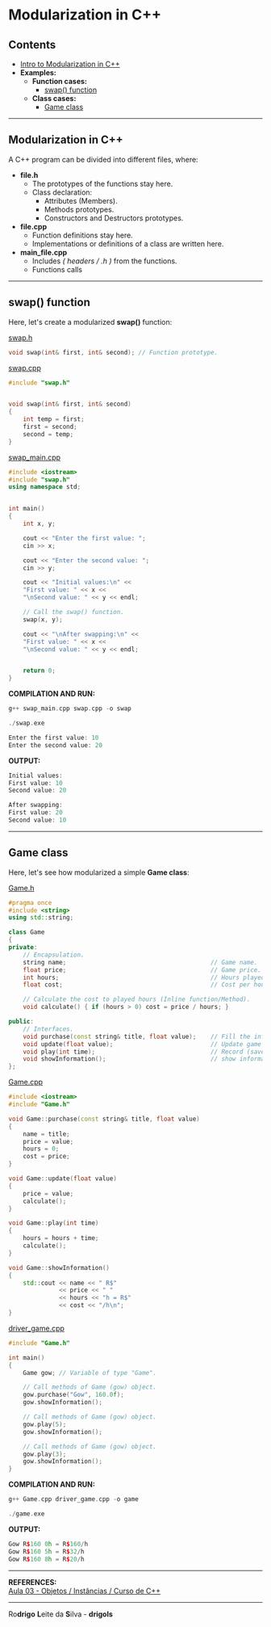 # Modularization in C++

## Contents

 - [Intro to Modularization in C++](#modularization)
 - **Examples:**
   - **Function cases:**
     - [swap() function](#swap-function)
   - **Class cases:**
     - [Game class](#game-class)

---

<div id="modularization"></div>

## Modularization in C++

A C++ program can be divided into different files, where:

 - **file.h**
   - The prototypes of the functions stay here.
   - Class declaration:
     - Attributes (Members).
     - Methods prototypes.
     - Constructors and Destructors prototypes.
 - **file.cpp**
   - Function definitions stay here.
   - Implementations or definitions of a class are written here.
 - **main_file.cpp**
   - Includes *( headers / .h )* from the functions.
   - Functions calls

---

<div id="swap-function"></div>

## swap() function

Here, let's create a modularized **swap()** function:

[swap.h](src/swap.h)  
```cpp
void swap(int& first, int& second); // Function prototype.
```

[swap.cpp](src/swap.cpp)  
```cpp
#include "swap.h"


void swap(int& first, int& second)
{
    int temp = first;
    first = second;
    second = temp;
}
```

[swap_main.cpp](src/swap_main.cpp)  
```cpp
#include <iostream>
#include "swap.h"
using namespace std;


int main()
{
    int x, y;

    cout << "Enter the first value: ";
    cin >> x;

    cout << "Enter the second value: ";
    cin >> y;

    cout << "Initial values:\n" <<
    "First value: " << x << 
    "\nSecond value: " << y << endl;

    // Call the swap() function.
    swap(x, y);

    cout << "\nAfter swapping:\n" <<
    "First value: " << x << 
    "\nSecond value: " << y << endl;


    return 0;
}
```

**COMPILATION AND RUN:**  
```cpp
g++ swap_main.cpp swap.cpp -o swap

./swap.exe

Enter the first value: 10
Enter the second value: 20
```

**OUTPUT:**
```cpp
Initial values:
First value: 10
Second value: 20

After swapping:
First value: 20
Second value: 10
```

---

<div id="game-class"></div>

## Game class

Here, let's see how modularized a simple **Game class**:

[Game.h](src/Game.h)
```cpp
#pragma once
#include <string>
using std::string;

class Game
{
private:
	// Encapsulation.
	string name;                                        // Game name.
	float price;                                        // Game price.
	int hours;                                          // Hours played.
	float cost;                                         // Cost per hour player.

	// Calculate the cost to played hours (Inline function/Method).
	void calculate() { if (hours > 0) cost = price / hours; }

public:
	// Interfaces.
	void purchase(const string& title, float value);    // Fill the information.
	void update(float value);                           // Update game price.
	void play(int time);                                // Record (save) the hours played.
	void showInformation();                             // show information.
};
```

[Game.cpp](src/Game.cpp)
```cpp
#include <iostream>
#include "Game.h"

void Game::purchase(const string& title, float value)
{
    name = title;
    price = value;
    hours = 0;
    cost = price;
}

void Game::update(float value)
{
    price = value;
    calculate();
}

void Game::play(int time)
{
    hours = hours + time;
    calculate();
}

void Game::showInformation()
{
    std::cout << name << " R$"
              << price << " "
              << hours << "h = R$"
              << cost << "/h\n";
}
```

[driver_game.cpp](src/driver_game.cpp)
```cpp
#include "Game.h"

int main()
{
	Game gow; // Variable of type "Game".

	// Call methods of Game (gow) object.
	gow.purchase("Gow", 160.0f);
	gow.showInformation();

	// Call methods of Game (gow) object.
	gow.play(5);
	gow.showInformation();

	// Call methods of Game (gow) object.
	gow.play(3);
	gow.showInformation();
}
```

**COMPILATION AND RUN:**  
```cpp
g++ Game.cpp driver_game.cpp -o game

./game.exe
```

**OUTPUT:**  
```cpp
Gow R$160 0h = R$160/h
Gow R$160 5h = R$32/h
Gow R$160 8h = R$20/h
```

---

**REFERENCES:**  
[Aula 03 - Objetos / Instâncias / Curso de C++](https://www.youtube.com/watch?v=wO9IKAjZYyg&list=PLX6Nyaq0ebfhlKSTKlADladUNBHNBXxHg&index=9)  

---

Ro**drigo** **L**eite da **S**ilva - **drigols**
